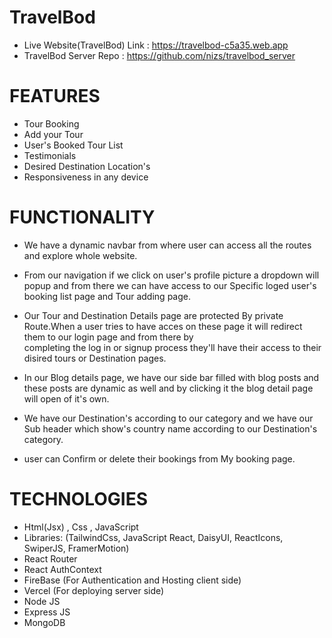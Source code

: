 
# TravelBod

* Live Website(TravelBod) Link :  https://travelbod-c5a35.web.app
* TravelBod Server Repo :  https://github.com/nizs/travelbod_server


# FEATURES
  * Tour Booking
  * Add your Tour
  * User's Booked Tour List
  * Testimonials
  * Desired Destination Location's
  * Responsiveness in any device

  
 # FUNCTIONALITY
   
   * We have a dynamic navbar from where user can access all the routes and explore whole website.
   
   * From our navigation if we click on user's profile picture a dropdown will popup and from there we can have access to our Specific loged user's booking list page and Tour adding page.

   * Our Tour and Destination Details page are protected By private Route.When a user tries to have acces on these page it will redirect them to our login page and from there by   
     completing the log in or signup process they'll have their access to their disired tours or Destination pages.

   * In our Blog details page, we have our side bar filled with blog posts and these posts are dynamic as well and by clicking it the blog detail page will open of it's own.

   * We have our Destination's according to our category and we have our Sub header which show's country name according to our Destination's category.

   * user can Confirm or delete their bookings from My booking page.


  # TECHNOLOGIES
  
   * Html(Jsx) , Css , JavaScript
   * Libraries: 
        (TailwindCss, 
        JavaScript React, 
        DaisyUI, 
        ReactIcons, 
        SwiperJS, 
        FramerMotion)
  * React Router
  * React AuthContext
  * FireBase (For Authentication and Hosting client side)
  * Vercel (For deploying server side)
  * Node JS
  * Express JS
  * MongoDB
    

